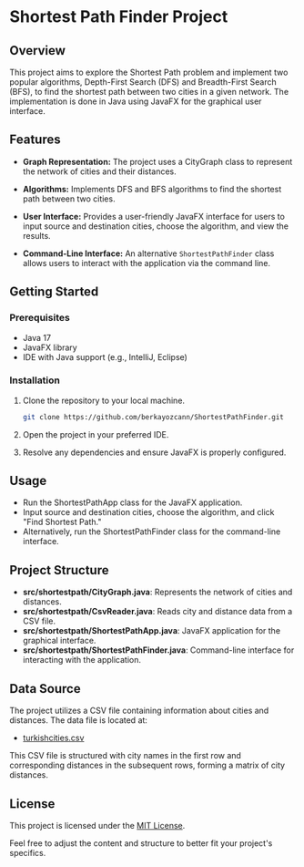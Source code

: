 # Shortest Path Finder Project

## Overview

This project aims to explore the Shortest Path problem and implement two popular algorithms, Depth-First Search (DFS) and Breadth-First Search (BFS), to find the shortest path between two cities in a given network. The implementation is done in Java using JavaFX for the graphical user interface.


## Features

- **Graph Representation:** The project uses a CityGraph class to represent the network of cities and their distances.

- **Algorithms:** Implements DFS and BFS algorithms to find the shortest path between two cities.

- **User Interface:** Provides a user-friendly JavaFX interface for users to input source and destination cities, choose the algorithm, and view the results.

- **Command-Line Interface:** An alternative `ShortestPathFinder` class allows users to interact with the application via the command line.

## Getting Started

### Prerequisites

- Java 17
- JavaFX library
- IDE with Java support (e.g., IntelliJ, Eclipse)

### Installation

1. Clone the repository to your local machine.

   ```bash
   git clone https://github.com/berkayozcann/ShortestPathFinder.git

2. Open the project in your preferred IDE.

3. Resolve any dependencies and ensure JavaFX is properly configured.
  

## Usage
- Run the ShortestPathApp class for the JavaFX application.
- Input source and destination cities, choose the algorithm, and click "Find Shortest Path."
- Alternatively, run the ShortestPathFinder class for the command-line interface.




## Project Structure

- **src/shortestpath/CityGraph.java**: Represents the network of cities and distances.
- **src/shortestpath/CsvReader.java**: Reads city and distance data from a CSV file.
- **src/shortestpath/ShortestPathApp.java**: JavaFX application for the graphical interface.
- **src/shortestpath/ShortestPathFinder.java**: Command-line interface for interacting with the application.

## Data Source

The project utilizes a CSV file containing information about cities and distances. The data file is located at:

- [turkishcities.csv](./resources/turkishcities.csv)

This CSV file is structured with city names in the first row and corresponding distances in the subsequent rows, forming a matrix of city distances.




## License
This project is licensed under the [MIT License](LICENSE).

Feel free to adjust the content and structure to better fit your project's specifics.




